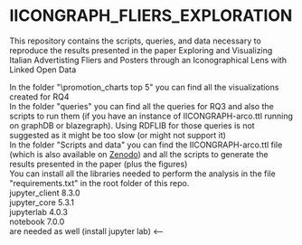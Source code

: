# IICONGRAPH_FLIERS_EXPLORATION
This repository contains the scripts, queries, and data necessary to reproduce the results presented in the paper Exploring and Visualizing Italian Advertisting Fliers and Posters through an Iconographical Lens with Linked Open Data

In the folder "\promotion_charts top 5" you can find all the visualizations created for RQ4 <br>
In the folder "queries" you can find all the queries for RQ3 and also the scripts to run them (if you have an instance of IICONGRAPH-arco.ttl running on graphDB or
blazegraph). Using RDFLIB for those queries is not suggested as it might be too slow (or might not support it) <br>
In the folder "Scripts and data" you can find the IICONGRAPH-arco.ttl file (which is also available on [Zenodo](https://doi.org/10.5281/zenodo.10294588)) and all the scripts to generate the results presented in the paper (plus the figures)<br>
You can install all the libraries needed to perform the analysis in the file "requirements.txt" in the root folder of this repo.<br>
jupyter_client      8.3.0<br>
jupyter_core        5.3.1<br>
jupyterlab          4.0.3<br>
notebook            7.0.0<br>
are needed as well (install jupyter lab) <--<br>
